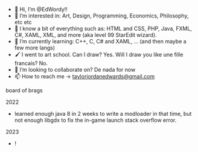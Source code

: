 - 👋 Hi, I’m @EdWordy!!
- 👀 I’m interested in: Art, Design, Programming, Economics, Philosophy, etc etc
- 🍴 I know a bit of everything such as: HTML and CSS, PHP, Java, FXML, C#, XAML, XML, and more (aka level 99 StarEdit wizard). 
- 🌱 I’m currently learning: C++, C, C# and XAML, ... (and then maybe a few more langs)
- 🖌️ I went to art school. Can I draw? Yes. Will I draw you like une fille francais? No.
- 💞️ I’m looking to collaborate on? De nada for now
- 📫 How to reach me -> taylorjordanedwards@gmail.com

board of brags

2022

- learned enough java 8 in 2 weeks to write a modloader in that time, but not enough libgdx to fix the in-game launch stack overflow error.

2023

- !

<!---
EdWordy/EdWordy is a ✨ special ✨ repository because its `README.md` (this file) appears on your GitHub profile.
You can click the Preview link to take a look at your changes.
--->
